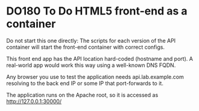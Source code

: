 # DO180 To Do HTML5 front-end as a container

Do not start this one directly: The scripts for each version of the API container will start the front-end container with correct configs.

This front end app has the API location hard-coded (hostname and port). A real-world app would work this way using a well-known DNS FQDN.

Any browser you use to test the application needs api.lab.example.com resolving to the back end IP or some IP that port-forwards to it.

The application runs on the Apache root, so it is accessed as http://127.0.0.1:30000/

